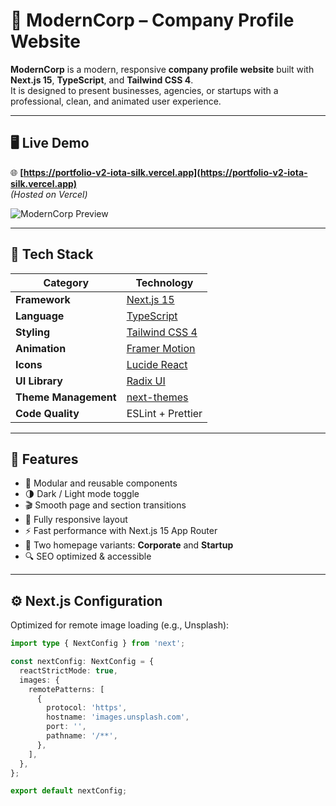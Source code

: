# 🏢 ModernCorp – Company Profile Website

**ModernCorp** is a modern, responsive **company profile website** built with **Next.js 15**, **TypeScript**, and **Tailwind CSS 4**.  
It is designed to present businesses, agencies, or startups with a professional, clean, and animated user experience.

---

## 🖥️ Live Demo

🌐 **[https://portfolio-v2-iota-silk.vercel.app](https://portfolio-v2-iota-silk.vercel.app)**  
_(Hosted on Vercel)_

![ModernCorp Preview](https://via.placeholder.com/1200x600?text=ModernCorp+Preview)

---

## 🚀 Tech Stack

| Category             | Technology                                                |
| -------------------- | --------------------------------------------------------- |
| **Framework**        | [Next.js 15](https://nextjs.org/)                         |
| **Language**         | [TypeScript](https://www.typescriptlang.org/)             |
| **Styling**          | [Tailwind CSS 4](https://tailwindcss.com/)                |
| **Animation**        | [Framer Motion](https://www.framer.com/motion/)           |
| **Icons**            | [Lucide React](https://lucide.dev/)                       |
| **UI Library**       | [Radix UI](https://www.radix-ui.com/)                     |
| **Theme Management** | [next-themes](https://github.com/pacocoursey/next-themes) |
| **Code Quality**     | ESLint + Prettier                                         |

---

## 🌟 Features

- 🧭 Modular and reusable components
- 🌗 Dark / Light mode toggle
- 🎬 Smooth page and section transitions
- 📱 Fully responsive layout
- ⚡ Fast performance with Next.js 15 App Router
- 🧩 Two homepage variants: **Corporate** and **Startup**
- 🔍 SEO optimized & accessible

---

## ⚙️ Next.js Configuration

Optimized for remote image loading (e.g., Unsplash):

```ts
import type { NextConfig } from 'next';

const nextConfig: NextConfig = {
  reactStrictMode: true,
  images: {
    remotePatterns: [
      {
        protocol: 'https',
        hostname: 'images.unsplash.com',
        port: '',
        pathname: '/**',
      },
    ],
  },
};

export default nextConfig;
```

